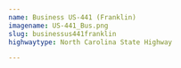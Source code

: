 ```yaml
---
name: Business US-441 (Franklin)
imagename: US-441_Bus.png
slug: businessus441franklin
highwaytype: North Carolina State Highway

---
```


